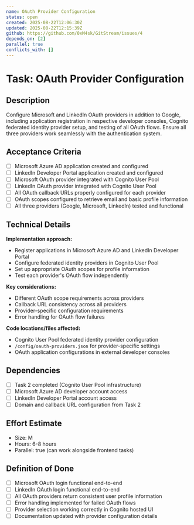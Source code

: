 ```yaml
---
name: OAuth Provider Configuration
status: open
created: 2025-08-22T12:06:30Z
updated: 2025-08-22T12:15:39Z
github: https://github.com/0xM4sk/GitStream/issues/4
depends_on: [2]
parallel: true
conflicts_with: []
---
```


# Task: OAuth Provider Configuration

## Description

Configure Microsoft and LinkedIn OAuth providers in addition to Google, including application registration in respective developer consoles, Cognito federated identity provider setup, and testing of all OAuth flows. Ensure all three providers work seamlessly with the authentication system.

## Acceptance Criteria

- [ ] Microsoft Azure AD application created and configured
- [ ] LinkedIn Developer Portal application created and configured
- [ ] Microsoft OAuth provider integrated with Cognito User Pool
- [ ] LinkedIn OAuth provider integrated with Cognito User Pool
- [ ] All OAuth callback URLs properly configured for each provider
- [ ] OAuth scopes configured to retrieve email and basic profile information
- [ ] All three providers (Google, Microsoft, LinkedIn) tested and functional

## Technical Details

**Implementation approach:**
- Register applications in Microsoft Azure AD and LinkedIn Developer Portal
- Configure federated identity providers in Cognito User Pool
- Set up appropriate OAuth scopes for profile information
- Test each provider's OAuth flow independently

**Key considerations:**
- Different OAuth scope requirements across providers
- Callback URL consistency across all providers
- Provider-specific configuration requirements
- Error handling for OAuth flow failures

**Code locations/files affected:**
- Cognito User Pool federated identity provider configuration
- `/config/oauth-providers.json` for provider-specific settings
- OAuth application configurations in external developer consoles

## Dependencies

- [ ] Task 2 completed (Cognito User Pool infrastructure)
- [ ] Microsoft Azure AD developer account access
- [ ] LinkedIn Developer Portal account access
- [ ] Domain and callback URL configuration from Task 2

## Effort Estimate

- Size: M
- Hours: 6-8 hours
- Parallel: true (can work alongside frontend tasks)

## Definition of Done

- [ ] Microsoft OAuth login functional end-to-end
- [ ] LinkedIn OAuth login functional end-to-end
- [ ] All OAuth providers return consistent user profile information
- [ ] Error handling implemented for failed OAuth flows
- [ ] Provider selection working correctly in Cognito hosted UI
- [ ] Documentation updated with provider configuration details
